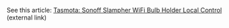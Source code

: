 
See this article: [Tasmota: Sonoff Slampher WiFi Bulb Holder Local Control](https://blog.hobbytronics.pk/tasmota-sonoff-slampher-local-control/) (external link)
